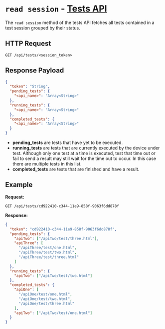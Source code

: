 # `read session` - [Tests API](../README.md#tests-api)

The `read session` method of the tests API fetches all tests contained in a test session grouped by their status.

## HTTP Request

`GET /api/tests/<session_token>`

## Response Payload

```json
{
  "token": "String",
  "pending_tests": {
    "<api_name>": "Array<String>"
  },
  "running_tests": {
    "<api_name>": "Array<String>"
  },
  "completed_tests": {
    "<api_name>": "Array<String>"
  }
}
```

- **pending_tests** are tests that have yet to be executed.
- **running_tests** are tests that are currently executed by the device under test. Although only one test at a time is executed, test that time out or fail to send a result may still wait for the time out to occur. In this case there are multiple tests in this list.
- **completed_tests** are tests that are finished and have a result.

## Example

**Request:**

`GET /api/tests/cd922410-c344-11e9-858f-9063f6dd878f`

**Response:**

```json
{
  "token": "cd922410-c344-11e9-858f-9063f6dd878f",
  "pending_tests": {
    "apiTwo": ["/apiTwo/test/three.html"],
    "apiThree": [
      "/apiThree/test/one.html",
      "/apiThree/test/two.html",
      "/apiThree/test/three.html"
    ]
  },
  "running_tests": {
    "apiTwo": ["/apiTwo/test/two.html"]
  },
  "completed_tests": {
    "apiOne": [
      "/apiOne/test/one.html",
      "/apiOne/test/two.html",
      "/apiOne/test/three.html"
    ],
    "apiTwo": ["/apiTwo/test/one.html"]
  }
}
```
